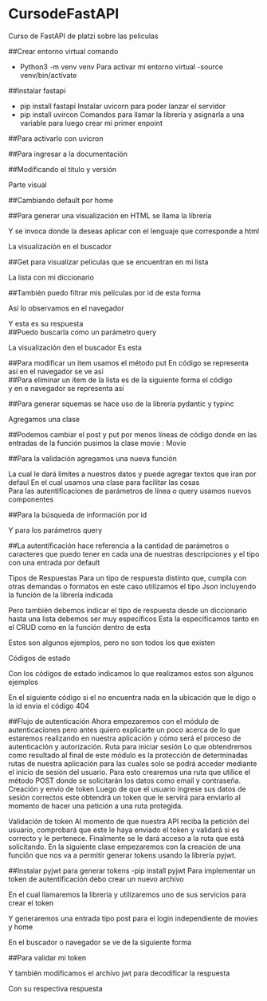 # CursodeFastAPI
Curso de FastAPI de platzi sobre las peliculas

##Crear entorno virtual comando 
-	Python3 -m venv venv
Para activar mi entorno virtual 
-source venv/bin/actívate
 
##Instalar fastapi
- pip install fastapi
Instalar uvicorn para poder lanzar el servidor 
- pip install uvircon
Comandos para llamar la librería  y asignarla a una variable para luego crear mi primer enpoint
 
##Para activarlo con uvicron
 
##Para ingresar a la documentación 
 
##Modificando el titulo y versión 
 
Parte visual
 
##Cambiando default por home 
 
 

##Para generar una visualización en HTML se   llama la librería 
 
Y se invoca donde la deseas aplicar con el lenguaje que corresponde a html
 
 
La visualización en el  buscador 
 
##Get para visualizar películas que se encuentran en  mi lista 
 
La lista con mi diccionario 
 
##También puedo filtrar mis películas por id  de esta forma
 
Así lo observamos en el navegador 
 
Y esta es su respuesta  
##Puedo buscarla como un parámetro query
 
La visualización den el buscador
Es esta 
 
##Para modificar un item  usamos el método put
En código se representa así 
 en el navegador se ve así  
##Para eliminar un item de la lista  es de la siguiente forma el código   
y en e navegador se representa así 
 
##Para generar squemas se hace uso de la librería pydantic y typinc 
 
Agregamos una clase 
 
##Podemos cambiar el post y put  por menos líneas de código  donde en las entradas de la función pusimos la clase movie : Movie
 
 
##Para la validación agregamos  una nueva función 
 
La cual le dará limites a nuestros datos y puede agregar  textos que iran por defaul
En el cual usamos una clase para facilitar  las cosas  
Para las autentificaciones de  parámetros de línea o query usamos nuevos componentes 
 
##Para la búsqueda de información por id
 
Y para los parámetros query
 
##La autentificación hace referencia a la cantidad de parámetros o caracteres que puedo tener en cada una de nuestras descripciones y el tipo  con una entrada por default

Tipos de Respuestas
Para un tipo de respuesta distinto que, cumpla con otras demandas o formatos en este caso utilizamos el tipo Json incluyendo la función de la librería indicada 
 
Pero también debemos indicar el tipo de respuesta desde un diccionario hasta una lista debemos ser muy específicos 
Esta la especificamos tanto en el CRUD como en la función dentro de esta 
 
 
Estos son algunos ejemplos, pero no son todos los que existen

Códigos de estado

Con los códigos de estado indicamos lo que realizamos estos son algunos ejemplos
 
En el siguiente código si el no encuentra nada en la ubicación que le digo o la id  envia el código 404  
 
##Flujo de autenticación
Ahora empezaremos con el módulo de autenticaciones pero antes quiero explicarte un poco acerca de lo que estaremos realizando en nuestra aplicación y cómo será el proceso de autenticación y autorización.
Ruta para iniciar sesión
Lo que obtendremos como resultado al final de este módulo es la protección de determinadas rutas de nuestra aplicación para las cuales solo se podrá acceder mediante el inicio de sesión del usuario. Para esto crearemos una ruta que utilice el método POST donde se solicitarán los datos como email y contraseña.
Creación y envío de token
Luego de que el usuario ingrese sus datos de sesión correctos este obtendrá un token que le servirá para enviarlo al momento de hacer una petición a una ruta protegida.

Validación de token
Al momento de que nuestra API reciba la petición del usuario, comprobará que este le haya enviado el token y validará si es correcto y le pertenece. Finalmente se le dará acceso a la ruta que está solicitando.
En la siguiente clase empezaremos con la creación de una función que nos va a permitir generar tokens usando la librería pyjwt.

##Instalar pyjwt para generar tokens
-pip install pyjwt
Para implementar un token de autentificación debo  crear un nuevo archivo 
 
En el cual llamaremos la librería y utilizaremos uno de sus servicios para crear el token 
 
Y generaremos una entrada tipo post para el login independiente de movies y home
 
En el buscador o navegador se ve de la siguiente forma
 
##Para validar mi token
 
Y también modificamos el archivo jwt para decodificar la respuesta
 
Con su respectiva respuesta  

